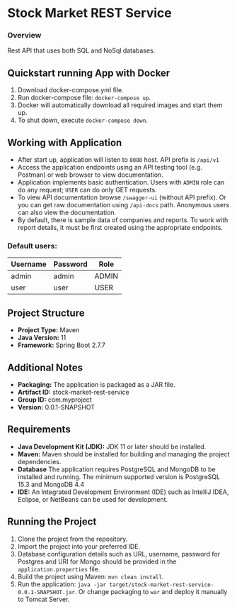 # Stock Market REST Service

### Overview
Rest API that uses both SQL and NoSql databases.

## Quickstart running App with Docker
1. Download docker-compose.yml file.
2. Run docker-compose file: `docker-compose up`.
3. Docker will automatically download all required images and start them up.
4. To shut down, execute `docker-compose down`.

## Working with Application
- After start up, application will listen to `8080` host. API prefix is `/api/v1`
- Access the application endpoints using an API testing tool (e.g. Postman) or web browser to view documentation.
- Application implements basic authentication. Users with `ADMIN` role can do any request; `USER` can do only GET requests.
- To view API documentation browse `/swagger-ui` (without API prefix). Or you can get raw documentation using `/api-docs` path. Anonymous users can also view the documentation.
- By default, there is sample data of companies and reports. To work with report details, it must be first created using the appropriate endpoints.

### Default users:
| Username | Password | Role  |
|----------|----------|-------|
| admin    | admin    | ADMIN |
| user     | user     | USER  |

## Project Structure
- **Project Type:** Maven
- **Java Version:** 11
- **Framework:** Spring Boot 2.7.7

## Additional Notes
- **Packaging:** The application is packaged as a JAR file.
- **Artifact ID:** stock-market-rest-service
- **Group ID:** com.myproject
- **Version:** 0.0.1-SNAPSHOT

## Requirements 
- **Java Development Kit (JDK):** JDK 11 or later should be installed.
- **Maven:** Maven should be installed for building and managing the project dependencies.
- **Database** The application requires PostgreSQL and MongoDB to be installed and running. The minimum supported version is PostgreSQL 15.3 and MongoDB 4.4
- **IDE:** An Integrated Development Environment (IDE) such as IntelliJ IDEA, Eclipse, or NetBeans can be used for development.

## Running the Project
1. Clone the project from the repository.
2. Import the project into your preferred IDE.
3. Database configuration details such as URL, username, password for Postgres and URI for Mongo should be provided in the `application.properties` file.
4. Build the project using Maven: `mvn clean install`.
5. Run the application: `java -jar target/stock-market-rest-service-0.0.1-SNAPSHOT.jar`. Or change packaging to `war` and deploy it manually to Tomcat Server.